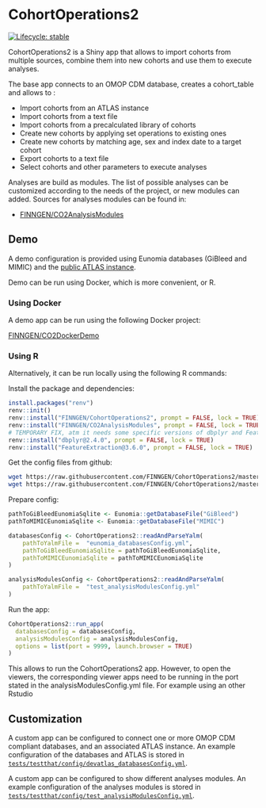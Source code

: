 # CohortOperations2

<!-- badges: start -->
[![Lifecycle: stable](https://img.shields.io/badge/lifecycle-stable-brightgreen.svg)](https://lifecycle.r-lib.org/articles/stages.html#stable)
<!-- badges: end -->

CohortOperations2 is a Shiny app that allows to import cohorts from multiple sources, combine them into new cohorts and use them to execute analyses. 

The base app connects to an OMOP CDM database, creates a cohort_table and allows to :

* Import cohorts from an ATLAS instance
* Import cohorts from a text file
* Import cohorts from a precalculated library of cohorts
* Create new cohorts by applying set operations to existing ones
* Create new cohorts by matching age, sex and index date to a target cohort
* Export cohorts to a text file
* Select cohorts and other parameters to execute analyses

Analyses are build as modules. The list of possible analyses can be customized according to the needs of the project, or new modules can added. 
Sources for analyses modules can be found in:
* [FINNGEN/CO2AnalysisModules](https://github.com/FINNGEN/CO2AnalysisModules)



## Demo

A demo configuration is provided using Eunomia databases (GiBleed and MIMIC) and the [public ATLAS instance](https://atlas-demo.ohdsi.org/).

Demo can be run using Docker, which is more convenient, or R.

### Using Docker 

A demo app can be run using the following Docker project:

[FINNGEN/CO2DockerDemo](https://github.com/FINNGEN/CO2DockerDemo)

### Using R

Alternatively, it can be run locally using the following R commands:

Install the package and dependencies:
``` r
install.packages("renv")
renv::init()
renv::install("FINNGEN/CohortOperations2", prompt = FALSE, lock = TRUE)
renv::install("FINNGEN/CO2AnalysisModules", prompt = FALSE, lock = TRUE)
# TEMPORARY FIX, atm it needs some specific versions of dbplyr and FeatureExtraction
renv::install("dbplyr@2.4.0", prompt = FALSE, lock = TRUE)
renv::install("FeatureExtraction@3.6.0", prompt = FALSE, lock = TRUE)
```

Get the config files from github:
``` bash
wget https://raw.githubusercontent.com/FINNGEN/CohortOperations2/master/tests/testthat/config/eunomia_databasesConfig.yml
wget https://raw.githubusercontent.com/FINNGEN/CohortOperations2/master/tests/testthat/config/test_analysisModulesConfig.yml
```

Prepare config:
``` r
pathToGiBleedEunomiaSqlite <- Eunomia::getDatabaseFile("GiBleed")
pathToMIMICEunomiaSqlite <- Eunomia::getDatabaseFile("MIMIC")

databasesConfig <- CohortOperations2::readAndParseYalm(
    pathToYalmFile =  "eunomia_databasesConfig.yml",
    pathToGiBleedEunomiaSqlite = pathToGiBleedEunomiaSqlite,
    pathToMIMICEunomiaSqlite = pathToMIMICEunomiaSqlite
)

analysisModulesConfig <- CohortOperations2::readAndParseYalm(
    pathToYalmFile =  "test_analysisModulesConfig.yml"
)
```

Run the app:
``` r
CohortOperations2::run_app(
  databasesConfig = databasesConfig,
  analysisModulesConfig = analysisModulesConfig,
  options = list(port = 9999, launch.browser = TRUE)
)
```

This allows to run the CohortOperations2 app. However, to open the viewers, the corresponding viewer apps need to be running in the port stated in the analysisModulesConfig.yml file. For example using an other Rstudio


## Customization

A custom app can be configured to connect one or more OMOP CDM compliant databases, and an associated ATLAS instance. An example configuration of the databases and ATLAS is stored in [`tests/testthat/config/devatlas_databasesConfig.yml`](tests/testthat/config/devatlas_databasesConfig.yml).

A custom app can be configured to show different analyses modules. An example configuration of the analyses modules is stored in [`tests/testthat/config/test_analysisModulesConfig.yml`](tests/testthat/config/test_analysisModulesConfig.yml).


